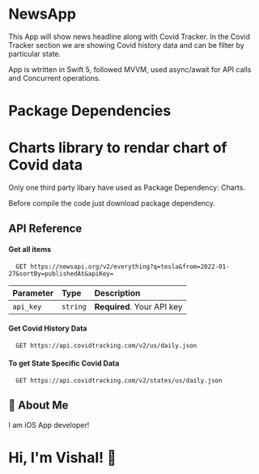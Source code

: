 
# NewsApp

This App will show news headline along with Covid Tracker.
In the Covid Tracker section we are showing Covid history data and can be filter by particular state.

App is wtritten in Swift 5, followed MVVM, used async/await for API calls and Concurrent operations.

# Package Dependencies

# Charts library to rendar chart of Covid data

Only one third party libary have used as Package Dependency:
Charts.

Before compile the code just download package dependency.


## API Reference

#### Get all items

```http
  GET https://newsapi.org/v2/everything?q=tesla&from=2022-01-27&sortBy=publishedAt&apiKey=
```

| Parameter | Type     | Description                |
| :-------- | :------- | :------------------------- |
| `api_key` | `string` | **Required**. Your API key |

#### Get Covid History Data

```http
  GET https://api.covidtracking.com/v2/us/daily.json
```

#### To get State Specific Covid Data
```http
  GET https://api.covidtracking.com/v2/states/us/daily.json
```

## 🚀 About Me
I am iOS App developer!

# Hi, I'm Vishal! 👋


